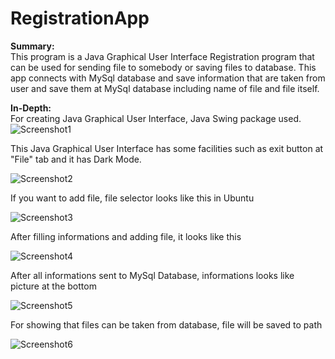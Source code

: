 # RegistrationApp

**Summary:**  
This program is a Java Graphical User Interface Registration program that can be used for sending file
to somebody or saving files to database. This app connects with MySql database and save information that are taken from user and 
save them at MySql database including name of file and file itself. 


**In-Depth:**  
For creating Java Graphical User Interface, Java Swing package used.
![Screenshot1](https://github.com/melihcanclk/UserRegistrationApp/blob/master/screenshots/MainPage.png)  
  
  
 This Java Graphical User Interface has some facilities such as exit button at "File" tab and it has Dark Mode.
 
 ![Screenshot2]( https://github.com/melihcanclk/UserRegistrationApp/blob/master/screenshots/MainPageWithDarkMode.png)  
 
 If you want to add file, file selector looks like this in Ubuntu
 
 ![Screenshot3]( https://github.com/melihcanclk/UserRegistrationApp/blob/master/screenshots/FileChooseWindow.png)

After filling informations and adding file, it looks like this  

![Screenshot4]( https://github.com/melihcanclk/UserRegistrationApp/blob/master/screenshots/FilledInformations.png)    
    
 After all informations sent to MySql Database, informations looks like picture at the bottom
 
![Screenshot5](https://github.com/melihcanclk/UserRegistrationApp/blob/master/screenshots/Database.png)   

For showing that files can be taken from database, file will be saved to path

![Screenshot6](https://github.com/melihcanclk/UserRegistrationApp/blob/master/screenshots/FileReceived.png)  
  

